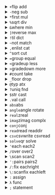 <details><summary><code>+</code>flip add</summary>
<a href="./numeric.go#L280"><code>(1;2) /1 2</code></a><br>
<a href="./numeric.go#L281"><code>(1;2 3) /(1;2 3)</code></a><br>
<a href="./numeric.go#L282"><code>(1)+2 /3</code></a><br>
<a href="./numeric.go#L283"><code>(1+2;4)+3 /6 7</code></a><br>
<a href="./numeric.go#L284"><code>1+1 /2</code></a><br>
<a href="./numeric.go#L285"><code>2 3+6 /8 9</code></a><br>
<a href="./numeric.go#L286"><code>(1 2;3 4)+1 /(2 3;4 5)</code></a><br>
<a href="./numeric.go#L287"><code>1+(2 3;4) /(3 4;5)</code></a><br>
<a href="./numeric.go#L288"><code>(1;2 3)+(2.;4 5) /(3.;6 8)</code></a><br>
<a href="./verbs.go#L175"><code>+(1 2 3;4 5 6) /(1 4;2 5;3 6)</code></a><br>
<a href="./verbs.go#L176"><code>+(1 2;&#34;ab&#34;) /((1;&#34;a&#34;);(2;&#34;b&#34;))</code></a><br>
</details>
<details><summary><code>-</code>neg sub</summary>
<a href="./numeric.go#L294"><code>2 3-6 /-4 -3</code></a><br>
<a href="./numeric.go#L295"><code>(1-2)-3 /-4</code></a><br>
<a href="./numeric.go#L296"><code>1-2-3 /2</code></a><br>
<a href="./numeric.go#L297"><code>1-(2-3) /2</code></a><br>
<a href="./numeric.go#L302"><code>7 8-6 5 /1 3</code></a><br>
</details>
<details><summary><code>*</code>first mul</summary>
<a href="./numeric.go#L308"><code>7*8 /56</code></a><br>
<a href="./verbs.go#L3"><code>*3 2 1 /3</code></a><br>
<a href="./verbs.go#L4"><code>*2 /2</code></a><br>
</details>
<details><summary><code>%</code>sqrt div</summary>
<a href="./numeric.go#L314"><code>%9 /3.</code></a><br>
<a href="./numeric.go#L319"><code>9%2 /4</code></a><br>
<a href="./numeric.go#L320"><code>9%2. /4.5</code></a><br>
</details>
<details><summary><code>&amp;</code>where min</summary>
<a href="./index.go#L106"><code>&amp;2 0 1 /0 0 2</code></a><br>
<a href="./numeric.go#L326"><code>3&amp;4 /3</code></a><br>
<a href="./numeric.go#L327"><code>3 4.&amp;3.5 /3 3.5</code></a><br>
</details>
<details><summary><code>|</code>reverse max</summary>
<a href="./numeric.go#L346"><code>3|4 /4</code></a><br>
<a href="./numeric.go#L347"><code>3 4.|3.5 /3.5 4</code></a><br>
<a href="./verbs.go#L268"><code>|3 2 8 /8 2 3</code></a><br>
</details>
<details><summary><code>!</code>til dict</summary>
<a href="./verbs.go#L62"><code>!5 /0 1 2 3 4</code></a><br>
<a href="./verbs.go#L63"><code>!{a:3;b:4} /`a`b!3 4</code></a><br>
<a href="./verbs.go#L121"><code>2!3 /(,2)!,3</code></a><br>
</details>
<details><summary><code>~</code>not match</summary>
<a href="./find.go#L9"><code>1~2 /0b</code></a><br>
<a href="./find.go#L10"><code>0 1 2~!3 /1b</code></a><br>
<a href="./find.go#L11"><code>(+)~(+) /0b</code></a><br>
<a href="./find.go#L21"><code>~!3 /100b</code></a><br>
<a href="./find.go#L22"><code>~(1;010b) /(0b;101b)</code></a><br>
<a href="./find.go#L441"><code>(/&#34;[1-3]&#34;)~&#34;alpha&#34; /0b</code></a><br>
<a href="./find.go#L442"><code>(/&#34;[1-3]&#34;)~&#34;alpha24&#34; /1b</code></a><br>
</details>
<details><summary><code>,</code>enlist cat</summary>
<a href="./cat.go#L7"><code>,1 /,1</code></a><br>
<a href="./cat.go#L8"><code>,1 2 /,1 2</code></a><br>
<a href="./cat.go#L9"><code>() /()</code></a><br>
<a href="./cat.go#L10"><code>(1;) /(1;)</code></a><br>
<a href="./cat.go#L11"><code>(;1) /(;1)</code></a><br>
<a href="./cat.go#L12"><code>(;;) /(;;)</code></a><br>
<a href="./cat.go#L13"><code>(1;(2;3 4);5) /(1;(2;3 4);5)</code></a><br>
</details>
<details><summary><code>^</code>sort cut</summary>
<a href="./sort.go#L7"><code>^6 3 2 3 /2 3 3 6</code></a><br>
<a href="./sort.go#L8"><code>x:6 3 2 3;^x /2 3 3 6</code></a><br>
<a href="./verbs.go#L203"><code>2^!5 /(0 1;2 3 4)</code></a><br>
<a href="./verbs.go#L204"><code>2 5^&#34;alphabeta&#34; /(&#34;pha&#34;;&#34;beta&#34;)</code></a><br>
<a href="./verbs.go#L205"><code>&#34;abe&#34;^&#34;albetq&#34; /(&#34;al&#34;;,&#34;b&#34;;&#34;etq&#34;)</code></a><br>
</details>
<details><summary><code>=</code>group equal</summary>
<a href="./compare.go#L11"><code>1 2=2 /01b</code></a><br>
<a href="./find.go#L144"><code>=1 3 1 1 5 /1 3 5!(0 2 3;,1;,4)</code></a><br>
</details>
<details><summary><code>&lt;</code>gradeup less</summary>
<a href="./compare.go#L21"><code>2&gt;!4 /1100b</code></a><br>
<a href="./compare.go#L22"><code>`a`b`c&lt;`alpha /100b</code></a><br>
</details>
<details><summary><code>&gt;</code>gradedown more</summary>
<a href="./compare.go#L16"><code>2&lt;!4 /0001b</code></a><br>
</details>
<details><summary><code>#</code>count take</summary>
<a href="./verbs.go#L17"><code>3#1 /1 1 1</code></a><br>
<a href="./verbs.go#L18"><code>&#34;abc&#34;#&#34;ab0dbb&#34; /&#34;abbb&#34;</code></a><br>
<a href="./verbs.go#L50"><code>#222 /1</code></a><br>
<a href="./verbs.go#L51"><code>#!5 /5</code></a><br>
<a href="./verbs.go#L52"><code>#() /0</code></a><br>
</details>
<details><summary><code>_</code>floor drop</summary>
<a href="./numeric.go#L517"><code>_-0.1 3.3 /-1 3</code></a><br>
<a href="./verbs.go#L85"><code>1_2 3 /,3</code></a><br>
<a href="./verbs.go#L86"><code>2_1 2 /!0</code></a><br>
<a href="./verbs.go#L87"><code>3_1 2 /!0</code></a><br>
<a href="./verbs.go#L88"><code>-1_2 3 /,2</code></a><br>
<a href="./verbs.go#L89"><code>-5_2 3 /!0</code></a><br>
<a href="./verbs.go#L90"><code>2 3_!5 /0 1 4</code></a><br>
</details>
<details><summary><code>@</code>typ atx</summary>
<a href="./assign.go#L83"><code>@[1 2 3;1;0] /1 0 3</code></a><br>
<a href="./assign.go#L84"><code>@[1 2 3;1 2;0] /1 0 0</code></a><br>
<a href="./assign.go#L85"><code>@[1 2 3;1 2;4 5] /1 4 5</code></a><br>
<a href="./assign.go#L86"><code>@[1 2 3;1;0 0] /(1;0 0;3)</code></a><br>
<a href="./assign.go#L87"><code>@[1 2 3;1;2.] /(1;2.;3)</code></a><br>
<a href="./assign.go#L88"><code>@[1 2 3;1;+;2] /1 4 3</code></a><br>
<a href="./index.go#L3"><code>4 3 2 1@0 /4</code></a><br>
<a href="./index.go#L4"><code>4 3 2 1@0 3 /4 1</code></a><br>
<a href="./index.go#L5"><code>1 2 3[1] /2</code></a><br>
<a href="./index.go#L6"><code>1 2 4[3-1] /4</code></a><br>
<a href="./index.go#L7"><code>1 2 3  1 /2</code></a><br>
<a href="./index.go#L8"><code>(0.+!10)(1;2 3) /(1.;2 3.)</code></a><br>
<a href="./index.go#L94"><code>`k(&#34;a\nb c&#34;;1 2;3.0 4) /&#34;(\&#34;a\\nb c\&#34;;1 2;3 4.)&#34;</code></a><br>
<a href="./json.go#L24"><code>`json 1 2 3 /&#34;[1,2,3]&#34;</code></a><br>
<a href="./json.go#L25"><code>`json(1;2 3;4.) /&#34;[1,[2,3],4]&#34;</code></a><br>
<a href="./types.go#L404"><code>@1 /`i</code></a><br>
<a href="./types.go#L405"><code>@1 2 /`I</code></a><br>
</details>
<details><summary><code>?</code>uniq fnd</summary>
<a href="./find.go#L77"><code>2 3 4?3 /1</code></a><br>
<a href="./find.go#L78"><code>2 3 4?6 /3</code></a><br>
<a href="./find.go#L79"><code>2 3 4?!5 /3 3 0 1 2</code></a><br>
<a href="./find.go#L80"><code>&#34;a13b145&#34;?(/&#34;[0-9]+&#34;) /(1 2;4 5 6)</code></a><br>
<a href="./find.go#L112"><code>?3 2 3 4 2 /2 3 4</code></a><br>
<a href="./find.go#L113"><code>?(1;&#34;ab&#34;;2;1) /(1;&#34;ab&#34;;2)</code></a><br>
<a href="./json.go#L8"><code>`json?&#34;1 &#34; /1</code></a><br>
</details>
<details><summary><code>$</code>str cast</summary>
<a href="./string.go#L19"><code>$1.23 /&#34;1.23&#34;</code></a><br>
<a href="./string.go#L20"><code>$1 2 3 /(,&#34;1&#34;;,&#34;2&#34;;,&#34;3&#34;)</code></a><br>
<a href="./string.go#L32"><code>`i$&#34;3&#34; /3</code></a><br>
<a href="./string.go#L33"><code>`f$(&#34;3&#34;;&#34;4.5&#34;) /3 4.5</code></a><br>
<a href="./string.go#L34"><code>`z$&#34;3.1&#34; /3.1a0</code></a><br>
<a href="./string.go#L35"><code>`z$&#34;3a20&#34; /3a20</code></a><br>
<a href="./string.go#L36"><code>`$&#34;alpha&#34; /`alpha</code></a><br>
<a href="./string.go#L37"><code>`$(&#34;a&#34;;&#34;bc&#34;) /`a`bc</code></a><br>
<a href="./string.go#L38"><code>0$&#34; ab c  &#34; /&#34;ab c&#34;</code>(trim)</a><br>
<a href="./string.go#L39"><code>3$(&#34;a&#34;;&#34;beta&#34;) /(&#34;a  &#34;;&#34;bet&#34;)</code>(pad)</a><br>
</details>
<details><summary><code>.</code>val call</summary>
<a href="./assign.go#L119"><code>.[(1;2 3);1 0;5] /(1;5 3)</code></a><br>
<a href="./assign.go#L120"><code>.[(1;2 3);1 0;+;5] /(1;7 3)</code></a><br>
<a href="./assign.go#L121"><code>.[(1 2 3;4 5 6);(1;1 2);+;5] /(1 2 3;4 10 11)</code></a><br>
<a href="./assign.go#L122"><code>.[(1 2 3;4 5 6);(0 1;1 2);+;5] /(1 7 8;4 10 11)</code></a><br>
<a href="./assign.go#L123"><code>.[(1 2 3;4 5 6);(;2);+;1] /(1 2 4;4 5 7)</code></a><br>
<a href="./call.go#L6"><code>(1 2;0)[0][1] /2</code></a><br>
<a href="./call.go#L11"><code>3+ /3+</code>(projection)</a><br>
<a href="./call.go#L12"><code>+[3;] /3+</code></a><br>
<a href="./call.go#L13"><code>+[;3] /+[;3]</code></a><br>
<a href="./call.go#L14"><code>3 imag /3 imag</code></a><br>
<a href="./call.go#L15"><code>+ /+</code></a><br>
<a href="./call.go#L16"><code>-[1] /-1</code></a><br>
<a href="./call.go#L17"><code>+/[1 2 3] /6</code></a><br>
<a href="./call.go#L18"><code>-[5;3] /2</code></a><br>
<a href="./call.go#L67"><code>{x+y}[1;2] /3</code></a><br>
<a href="./call.go#L68"><code>{x+y}.1 2 /3</code></a><br>
<a href="./index.go#L63"><code>(1 2 3).(1) /2</code></a><br>
<a href="./index.go#L64"><code>(1 2 3;4 5 6).(1 2) /6</code></a><br>
<a href="./index.go#L65"><code>(1 2 3;4 5 6)[1;2] /6</code></a><br>
<a href="./index.go#L66"><code>(1 2 3;4 5 6)[1 0;1] /5 2</code></a><br>
<a href="./index.go#L67"><code>(1 2 3;4 5 6)[0 1;1 0] /(2 1;5 4)</code></a><br>
<a href="./verbs.go#L282"><code>.&#34;1+2&#34; /3</code></a><br>
</details>
<details><summary><code>abs</code>abs </summary>
<a href="./numeric.go#L365"><code>abs -1 2 /1 2</code></a><br>
<a href="./numeric.go#L366"><code>abs 2a30 /2.</code></a><br>
</details>
<details><summary><code>angle</code>angle rotate</summary>
<a href="./numeric.go#L404"><code>angle 1a20 2a45 /20 45.</code></a><br>
<a href="./numeric.go#L405"><code>angle 1.2 /0.</code></a><br>
<a href="./numeric.go#L433"><code>1a20 angle 25 /1a45</code></a><br>
</details>
<details><summary><code>real</code>zreal </summary>
<a href="./numeric.go#L466"><code>real 1a300 /0.5</code></a><br>
</details>
<details><summary><code>imag</code>zimag complx</summary>
<a href="./numeric.go#L482"><code>imag 1a60 /0.8660254037844386</code></a><br>
<a href="./numeric.go#L498"><code>1 imag 1 /1.4142135623730951a45</code></a><br>
</details>
<details><summary><code>conj</code>conj </summary>
<a href="./numeric.go#L501"><code>conj 1a60 /1a300</code></a><br>
</details>
<details><summary><code>read</code>read readdir</summary>
<a href="./read.go#L10"><code>@read&#34;readme.md&#34; /`C</code>(read file)</a><br>
<a href="./read.go#L11"><code>#read(/&#34;\\.md$&#34;) /1</code>(filter cwd)</a><br>
<a href="./read.go#L34"><code>@(/&#34;\\.md$&#34;)read` /`L</code>(filter dir)</a><br>
</details>
<details><summary><code>csv</code>csvwrite csvread</summary>
<a href="./csv.go#L13"><code>&#34;&#34;csv&#34;ab|cd|ef\ngh|ij|kl\n&#34; /((&#34;ab&#34;;&#34;gh&#34;);(&#34;cd&#34;;&#34;ij&#34;);(&#34;ef&#34;;&#34;kl&#34;))</code>(auto-detect)</a><br>
<a href="./csv.go#L14"><code>&#34;,if&#34;csv&#34;1,2\n3,4\n5,6\n&#34; /(1 3 5;2 4 6.)</code></a><br>
<a href="./csv.go#L15"><code>&#34;,2hiffs&#34;csv&#34;x\n\n1,2,0,abc\n2,3,90,gh&#34; /(1 2;2 3.;0 90.;`abc`gh)</code></a><br>
<a href="./csv.go#L16"><code>&#34;;izs&#34;csv&#34;1;2;0;abc\n2;3;90;gh&#34; /(1 2;2a0 3a90;`abc`gh)</code></a><br>
</details>
<details><summary><code>solve</code>qr solve</summary>
</details>
<details><summary><code>&#39;</code>each each2</summary>
<a href="./adverbs.go#L31"><code>-&#39;1 2 3 /-1 -2 -3</code></a><br>
<a href="./adverbs.go#L49"><code>(1;2 3)+&#39;(2;4 5) /(3;6 8)</code></a><br>
<a href="./adverbs.go#L50"><code>(1;2 3)+&#39;5 /(6;7 8)</code></a><br>
</details>
<details><summary><code>/</code>over over2</summary>
<a href="./adverbs.go#L79"><code>+/1 2 3 /6</code></a><br>
<a href="./adverbs.go#L80"><code>(+)/1 2 3 /6</code></a><br>
<a href="./find.go#L403"><code>&#34;n&#34;/(&#34;ab&#34;;&#34;cde&#34;) /&#34;abncde&#34;</code></a><br>
<a href="./find.go#L404"><code>1 2/(!3;!2) /0 1 2 1 2 0 1</code></a><br>
<a href="./find.go#L405"><code>(1+2)/(1 2;7 8) /1 2 3 7 8</code></a><br>
<a href="./find.go#L469"><code>&#34;pq&#34;(&#34;ab&#34;)/&#34;alaba&#34; /&#34;alpqa&#34;</code>(replace)</a><br>
<a href="./find.go#L470"><code>&#34;bb&#34;(&#34;a&#34;)/&#34;alpha&#34; /&#34;bblphbb&#34;</code></a><br>
<a href="./find.go#L471"><code>&#34;$2$1&#34;(/&#34;.([0-9])..([0-9]).&#34;)/&#34;12345678&#34; /&#34;5278&#34;</code>(regex-replace)</a><br>
</details>
<details><summary><code>\</code>scan scan2</summary>
<a href="./adverbs.go#L132"><code>-\1 2 3 /1 -1 -4</code></a><br>
<a href="./find.go#L359"><code>&#34;x&#34;\&#34;abxdexxg&#34; /(&#34;ab&#34;;&#34;de&#34;;&#34;&#34;;,&#34;g&#34;)</code>(split)</a><br>
<a href="./find.go#L360"><code>&#34;&#34;\&#34;ab  de f &#34; /(&#34;ab&#34;;&#34;de&#34;;,&#34;f&#34;)</code>(fields)</a><br>
<a href="./find.go#L361"><code>(/&#34;[0-9]&#34;)\&#34;ab3cd2cv4&#34; /(&#34;ab&#34;;&#34;cd&#34;;&#34;cv&#34;;&#34;&#34;)</code>(regexp-split)</a><br>
</details>
<details><summary><code>&#39;:</code>pairs pairs2</summary>
<a href="./adverbs.go#L216"><code>&lt;&#39;:4 2 1 0 2 /01110b</code></a><br>
</details>
<details><summary><code>/:</code>fix eachright</summary>
</details>
<details><summary><code>\:</code>scanfix eachleft</summary>
</details>
<details><summary><code>:</code> assign</summary>
<a href="./assign.go#L27"><code>x:3 /3</code></a><br>
<a href="./assign.go#L28"><code>(x;y):1 /1</code></a><br>
<a href="./assign.go#L29"><code>(x;y):1 2 /1 2</code>(destructing assign)</a><br>
<a href="./assign.go#L30"><code>(x;y):1 2 3 /1 2 3</code></a><br>
<a href="./assign.go#L31"><code>z:(x;y):1 2 3 /1 2 3</code></a><br>
<a href="./assign.go#L32"><code>a+:a:3 /6</code>(modified assign)</a><br>
<a href="./assign.go#L33"><code>a:!5;a[!2]:0 /0 0 2 3 4</code>(indexed assign)</a><br>
<a href="./assign.go#L34"><code>x:!5;x[2 3]+:1 /0 1 3 4 4</code>(indexed modified)</a><br>
<a href="./assign.go#L35"><code>x:2^!6;x[1;2]:9 /(0 1 2;3 4 9)</code>(at-depth)</a><br>
<a href="./assign.go#L36"><code>x:2^!6;x[!2;!2]:9 /(9 9 2;9 9 5)</code>(matrix-assign)</a><br>
<a href="./assign.go#L37"><code>x:2^!6;x[;1]*:10 /(0 10 2;3 40 5)</code>(column)</a><br>
</details>
<details><summary><code>λ</code> func</summary>
<a href="./lambda.go#L3"><code>{1+2} /{1+2}</code></a><br>
<a href="./lambda.go#L4"><code>{1+2}[] /3</code></a><br>
<a href="./lambda.go#L5"><code>{x+2}[2] /4</code></a><br>
<a href="./lambda.go#L6"><code>{x+y}[2;3] /5</code></a><br>
<a href="./lambda.go#L7"><code>{[a;b]3*a+b}[3;4] /21</code></a><br>
<a href="./lambda.go#L8"><code>{[]3}[] /3</code></a><br>
<a href="./lambda.go#L9"><code>{(a;y*a:x)}[2;3] /2 6</code></a><br>
<a href="./lambda.go#L10"><code>{a+y*a:x}[2;3] /8</code></a><br>
<a href="./lambda.go#L11"><code>a+{2*a:x}[2]+a:1 /6</code>(local assign)</a><br>
<a href="./lambda.go#L12"><code>a+{2*a::x}[2]+a:1 /7</code>(global assign)</a><br>
</details>
<details><summary><code>;</code> statement</summary>
<a href="./exec.go#L163"><code>1;2 /2</code></a><br>
</details>
